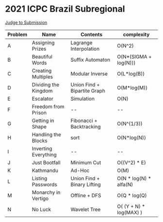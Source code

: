 # 2021 ICPC Brazil Subregional

[Judge to Submission](https://codeforces.com/gym/103388)

| Problem  | Name| Contents | complexity |
| --- | --- | --- | --- |
| A | Assigning Prizes | Lagrange Interpolation | O(N^2) |
| B | Beautiful Words | Suffix Automaton | O(N*(SIGMA + log(N))) |
| C | Creating Multiples | Modular Inverse | O(L*log(B)) |
| D | Dividing the Kingdom | Union Find + Bipartite Graph | O(M*log(M)) |
| E | Escalator | Simulation | O(N) |
| F | Freedom from Prison | -- | -- |
| G | Getting in Shape | Fibonacci + Backtracking | O(N^(1/3)) |
| H | Handling the Blocks | sort | O(N*log(N)) |
| I | Inverting Everything | -- | -- |
| J | Just Bootfall | Minimum Cut | O((V^2) * E) |
| K | Kathmandu | Ad-Hoc | O(M) |
| L | Listing Passwords | Union Find + Binary Lifting | O(N * log(N) * alfa(N) |
| M | Monarchy in Vertigo | Offline + DFS | O(Q * log(Q) |
| N | No Luck | Wavelet Tree | O( (Y + N) * log(MAX) ) |
